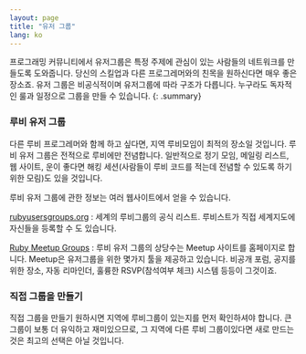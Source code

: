 ```yaml
---
layout: page
title: "유저 그룹"
lang: ko
---
```


프로그래밍 커뮤니티에서 유저그룹은 특정 주제에 관심이 있는 사람들의 네트워크를
만들도록 도와줍니다. 당신의 스킬업과 다른 프로그레머와의 친목을 원하신다면 매우
좋은 장소죠. 유저 그룹은 비공식적이며 유저그룹에 따라 구조가 다릅니다. 누구라도
독자적인 룰과 일정으로 그룹을 만들 수 있습니다.
{: .summary}

### 루비 유저 그룹

다른 루비 프로그레머와 함께 하고 싶다면, 지역 루비모임이 최적의 장소일 것입니다.
루비 유저 그룹은 전적으로 루비에만 전념합니다. 일반적으로 정기 모임, 메일링
리스트, 웹 사이트, 운이 좋다면 해킹 세션(사람들이 루비 코드를 적는데 전념할 수
있도록 하기 위한 모림)도 있을 것입니다.

루비 유저 그룹에 관한 정보는 여러 웹사이트에서 얻을 수 있습니다.

[rubyusersgroups.org][1]
: 세계의 루비그룹의 공식 리스트. 루비스트가 직접 세계지도에 자신들을 등록할 수
  도 있습니다.

[Ruby Meetup Groups][2]
: 루비 유저 그룹의 상당수는 Meetup 사이트를 홈페이지로 합니다. Meetup은
유저그룹을 위한 몇가지 툴을 제공하고 있습니다. 비공개 포럼, 공지를 위한 장소,
자동 리마인더, 훌륭한 RSVP(참석여부 체크) 시스템 등등이 그것이죠.

### 직접 그룹을 만들기

직접 그룹을 만들기 원하시면 지역에 루비그룹이 있는지를 먼저 확인하셔야 합니다.
큰 그룹이 보통 더 유익하고 재미있으므로, 그 지역에 다른 루비 그룹이있다면 새로
만드는 것은 최고의 선택은 아닐 것입니다.



[1]: http://www.rubyusergroups.org/
[2]: http://ruby.meetup.com
